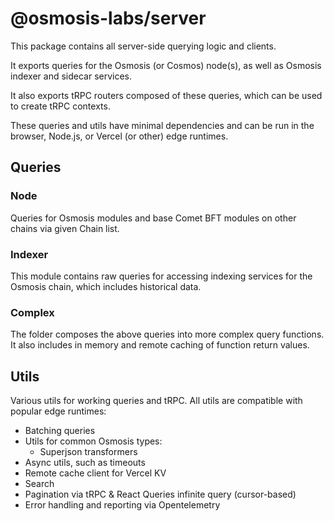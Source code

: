 # @osmosis-labs/server

This package contains all server-side querying logic and clients.

It exports queries for the Osmosis (or Cosmos) node(s), as well as Osmosis indexer and sidecar services.

It also exports tRPC routers composed of these queries, which can be used to create tRPC contexts.

These queries and utils have minimal dependencies and can be run in the browser, Node.js, or Vercel (or other) edge runtimes.

## Queries

### Node

Queries for Osmosis modules and base Comet BFT modules on other chains via given Chain list.

### Indexer

This module contains raw queries for accessing indexing services for the Osmosis chain, which includes historical data.

### Complex

The folder composes the above queries into more complex query functions. It also includes in memory and remote caching of function return values.

## Utils

Various utils for working queries and tRPC. All utils are compatible with popular edge runtimes:

- Batching queries
- Utils for common Osmosis types:
  - Superjson transformers
- Async utils, such as timeouts
- Remote cache client for Vercel KV
- Search
- Pagination via tRPC & React Queries infinite query (cursor-based)
- Error handling and reporting via Opentelemetry
